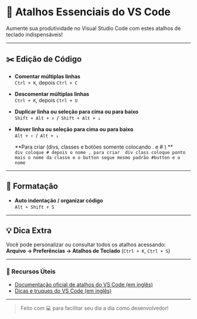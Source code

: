 


# 📘 Atalhos Essenciais do VS Code

Aumente sua produtividade no Visual Studio Code com estes atalhos de teclado indispensáveis!

---

## ✂️ Edição de Código

- **Comentar múltiplas linhas**  
  `Ctrl + K`, depois `Ctrl + C`

- **Descomentar múltiplas linhas**  
  `Ctrl + K`, depois `Ctrl + U`

- **Duplicar linha ou seleção para cima ou para baixo**  
  `Shift + Alt + ↑` / `Shift + Alt + ↓`

- **Mover linha ou seleção para cima ou para baixo**  
  `Alt + ↑` / `Alt + ↓`

  **Para criar (divs, classes e botões somente colocando . e #  ) **  
  `div coloque # depois o nome , para criar  div class coloque ponto mais o nome da classe e o button segue mesmo padrão #button e o nome`

---

## 🧹 Formatação

- **Auto indentação / organizar código**  
  `Alt + Shift + S`

---

## 💡 Dica Extra

Você pode personalizar ou consultar todos os atalhos acessando:  
**Arquivo → Preferências → Atalhos de Teclado** (`Ctrl + K`, `Ctrl + S`)

---

### 🔗 Recursos Úteis

- [Documentação oficial de atalhos do VS Code (em inglês)](https://code.visualstudio.com/docs/getstarted/keybindings)  
- [Dicas e truques do VS Code (em inglês)](https://code.visualstudio.com/docs/getstarted/tips-and-tricks)

---

> Feito com 💻 para facilitar seu dia a dia como desenvolvedor!
